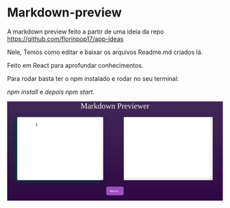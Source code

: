 # Markdown-preview

A markdown preview feito a partir de uma ideia da repo https://github.com/florinpop17/app-ideas

Nele, Temos como editar e baixar os arquivos Readme.md criados lá. 

Feito em React para aprofundar conhecimentos. 

Para rodar basta ter o npm instalado e rodar no seu terminal: 

*npm install* e *depois npm start.*

![Alt Text](./assets/MarkdownPreviewer.gif)
